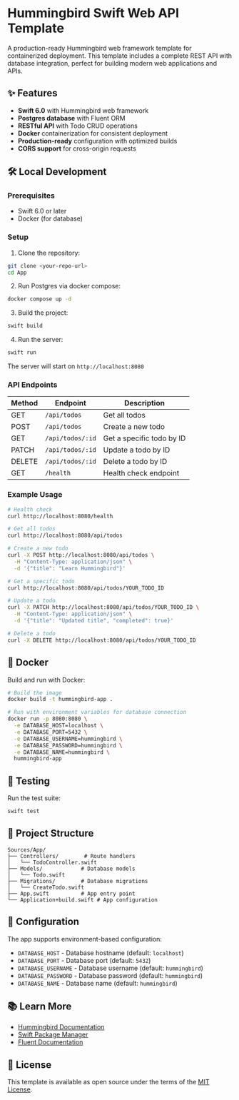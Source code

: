 # Hummingbird Swift Web API Template

A production-ready Hummingbird web framework template for containerized deployment. This template includes a complete REST API with database integration, perfect for building modern web applications and APIs.

## ✨ Features

- **Swift 6.0** with Hummingbird web framework
- **Postgres database** with Fluent ORM
- **RESTful API** with Todo CRUD operations
- **Docker** containerization for consistent deployment
- **Production-ready** configuration with optimized builds
- **CORS support** for cross-origin requests

## 🛠 Local Development

### Prerequisites

- Swift 6.0 or later
- Docker (for database)

### Setup

1. Clone the repository:
```bash
git clone <your-repo-url>
cd App
```

2. Run Postgres via docker compose:
```bash
docker compose up -d
```

3. Build the project:
```bash
swift build
```

4. Run the server:
```bash
swift run
```

The server will start on `http://localhost:8080`

### API Endpoints

| Method | Endpoint | Description |
|--------|----------|-------------|
| GET | `/api/todos` | Get all todos |
| POST | `/api/todos` | Create a new todo |
| GET | `/api/todos/:id` | Get a specific todo by ID |
| PATCH | `/api/todos/:id` | Update a todo by ID |
| DELETE | `/api/todos/:id` | Delete a todo by ID |
| GET | `/health` | Health check endpoint |

### Example Usage

```bash
# Health check
curl http://localhost:8080/health

# Get all todos
curl http://localhost:8080/api/todos

# Create a new todo
curl -X POST http://localhost:8080/api/todos \
  -H "Content-Type: application/json" \
  -d '{"title": "Learn Hummingbird"}'

# Get a specific todo
curl http://localhost:8080/api/todos/YOUR_TODO_ID

# Update a todo
curl -X PATCH http://localhost:8080/api/todos/YOUR_TODO_ID \
  -H "Content-Type: application/json" \
  -d '{"title": "Updated title", "completed": true}'

# Delete a todo
curl -X DELETE http://localhost:8080/api/todos/YOUR_TODO_ID
```

## 🐳 Docker

Build and run with Docker:

```bash
# Build the image
docker build -t hummingbird-app .

# Run with environment variables for database connection
docker run -p 8080:8080 \
  -e DATABASE_HOST=localhost \
  -e DATABASE_PORT=5432 \
  -e DATABASE_USERNAME=hummingbird \
  -e DATABASE_PASSWORD=hummingbird \
  -e DATABASE_NAME=hummingbird \
  hummingbird-app
```

## 🧪 Testing

Run the test suite:

```bash
swift test
```

## 📁 Project Structure

```
Sources/App/
├── Controllers/        # Route handlers
│   └── TodoController.swift
├── Models/            # Database models
│   └── Todo.swift
├── Migrations/        # Database migrations
│   └── CreateTodo.swift
├── App.swift          # App entry point
└── Application+build.swift # App configuration
```

## 🔧 Configuration

The app supports environment-based configuration:

- `DATABASE_HOST` - Database hostname (default: `localhost`)
- `DATABASE_PORT` - Database port (default: `5432`)
- `DATABASE_USERNAME` - Database username (default: `hummingbird`)
- `DATABASE_PASSWORD` - Database password (default: `hummingbird`)
- `DATABASE_NAME` - Database name (default: `hummingbird`)

## 📚 Learn More

- [Hummingbird Documentation](https://docs.hummingbird.codes)
- [Swift Package Manager](https://www.swift.org/documentation/package-manager/)
- [Fluent Documentation](https://docs.vapor.codes/fluent/overview/)

## 📄 License

This template is available as open source under the terms of the [MIT License](LICENSE).
